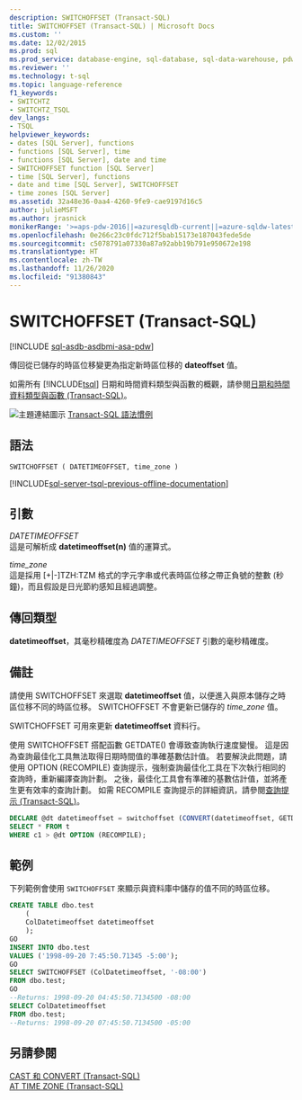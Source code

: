 ```yaml
---
description: SWITCHOFFSET (Transact-SQL)
title: SWITCHOFFSET (Transact-SQL) | Microsoft Docs
ms.custom: ''
ms.date: 12/02/2015
ms.prod: sql
ms.prod_service: database-engine, sql-database, sql-data-warehouse, pdw
ms.reviewer: ''
ms.technology: t-sql
ms.topic: language-reference
f1_keywords:
- SWITCHTZ
- SWITCHTZ_TSQL
dev_langs:
- TSQL
helpviewer_keywords:
- dates [SQL Server], functions
- functions [SQL Server], time
- functions [SQL Server], date and time
- SWITCHOFFSET function [SQL Server]
- time [SQL Server], functions
- date and time [SQL Server], SWITCHOFFSET
- time zones [SQL Server]
ms.assetid: 32a48e36-0aa4-4260-9fe9-cae9197d16c5
author: julieMSFT
ms.author: jrasnick
monikerRange: '>=aps-pdw-2016||=azuresqldb-current||=azure-sqldw-latest||>=sql-server-2016||=sqlallproducts-allversions||>=sql-server-linux-2017||=azuresqldb-mi-current'
ms.openlocfilehash: 0e266c23c0fdc712f5bab15173e187043fede5de
ms.sourcegitcommit: c5078791a07330a87a92abb19b791e950672e198
ms.translationtype: HT
ms.contentlocale: zh-TW
ms.lasthandoff: 11/26/2020
ms.locfileid: "91380843"
---
```

# <a name="switchoffset-transact-sql"></a>SWITCHOFFSET (Transact-SQL)
[!INCLUDE [sql-asdb-asdbmi-asa-pdw](../../includes/applies-to-version/sql-asdb-asdbmi-asa-pdw.md)]

  傳回從已儲存的時區位移變更為指定新時區位移的 **dateoffset** 值。  
  
 如需所有 [!INCLUDE[tsql](../../includes/tsql-md.md)] 日期和時間資料類型與函數的概觀，請參閱[日期和時間資料類型與函數 &#40;Transact-SQL&#41;](../../t-sql/functions/date-and-time-data-types-and-functions-transact-sql.md)。  
  
 ![主題連結圖示](../../database-engine/configure-windows/media/topic-link.gif "主題連結圖示") [Transact-SQL 語法慣例](../../t-sql/language-elements/transact-sql-syntax-conventions-transact-sql.md)  
  
## <a name="syntax"></a>語法  
  
```syntaxsql
SWITCHOFFSET ( DATETIMEOFFSET, time_zone )   
```  
  
[!INCLUDE[sql-server-tsql-previous-offline-documentation](../../includes/sql-server-tsql-previous-offline-documentation.md)]

## <a name="arguments"></a>引數
 *DATETIMEOFFSET*  
 這是可解析成 **datetimeoffset(n)** 值的運算式。  
  
 *time_zone*  
 這是採用 [+|-]TZH:TZM 格式的字元字串或代表時區位移之帶正負號的整數 (秒鐘)，而且假設是日光節約感知且經過調整。  
  
## <a name="return-type"></a>傳回類型  
 **datetimeoffset**，其毫秒精確度為 *DATETIMEOFFSET* 引數的毫秒精確度。  
  
## <a name="remarks"></a>備註  
 請使用 SWITCHOFFSET 來選取 **datetimeoffset** 值，以便進入與原本儲存之時區位移不同的時區位移。 SWITCHOFFSET 不會更新已儲存的 *time_zone* 值。  
  
 SWITCHOFFSET 可用來更新 **datetimeoffset** 資料行。  
  
 使用 SWITCHOFFSET 搭配函數 GETDATE() 會導致查詢執行速度變慢。 這是因為查詢最佳化工具無法取得日期時間值的準確基數估計值。 若要解決此問題，請使用 OPTION (RECOMPILE) 查詢提示，強制查詢最佳化工具在下次執行相同的查詢時，重新編譯查詢計劃。 之後，最佳化工具會有準確的基數估計值，並將產生更有效率的查詢計劃。 如需 RECOMPILE 查詢提示的詳細資訊，請參閱[查詢提示 &#40;Transact-SQL&#41;](../../t-sql/queries/hints-transact-sql-query.md)。  
  
```sql
DECLARE @dt datetimeoffset = switchoffset (CONVERT(datetimeoffset, GETDATE()), '-04:00');   
SELECT * FROM t    
WHERE c1 > @dt OPTION (RECOMPILE);  
```  
  
## <a name="examples"></a>範例  
 下列範例會使用 `SWITCHOFFSET` 來顯示與資料庫中儲存的值不同的時區位移。  
  
```sql  
CREATE TABLE dbo.test   
    (  
    ColDatetimeoffset datetimeoffset  
    );  
GO  
INSERT INTO dbo.test   
VALUES ('1998-09-20 7:45:50.71345 -5:00');  
GO  
SELECT SWITCHOFFSET (ColDatetimeoffset, '-08:00')   
FROM dbo.test;  
GO  
--Returns: 1998-09-20 04:45:50.7134500 -08:00  
SELECT ColDatetimeoffset  
FROM dbo.test;  
--Returns: 1998-09-20 07:45:50.7134500 -05:00  
```  
  
## <a name="see-also"></a>另請參閱  
 [CAST 和 CONVERT &#40;Transact-SQL&#41;](../../t-sql/functions/cast-and-convert-transact-sql.md)   
 [AT TIME ZONE &#40;Transact-SQL&#41;](../../t-sql/queries/at-time-zone-transact-sql.md)  
  
  


